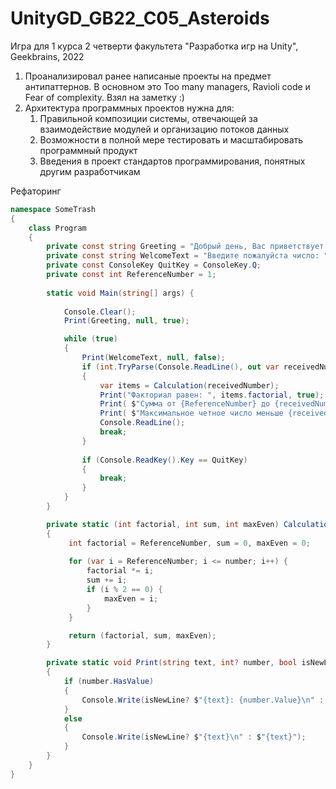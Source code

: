 # UnityGD_GB22_C05_Asteroids
Игра для 1 курса 2 четверти факультета "Разработка игр на Unity", Geekbrains, 2022

1. Проанализировал ранее написаные проекты на предмет антипаттернов. В основном это Too many managers, Ravioli code и Fear of complexity. Взял на заметку :)
2. Архитектура программных проектов нужна для:
    1. Правильной композиции системы, отвечающей за взаимодействие модулей и организацию потоков данных 
    2. Возможности в полной мере тестировать и масштабировать программный продукт 
    3. Введения в проект стандартов программирования, понятных другим разработчикам
    
Рефаторинг 
```csharp
namespace SomeTrash
{
    class Program
    {
        private const string Greeting = "Добрый день, Вас приветствует математическая программа!";
        private const string WelcomeText = "Введите пожалуйста число: ";
        private const ConsoleKey QuitKey = ConsoleKey.Q;
        private const int ReferenceNumber = 1;
        
        static void Main(string[] args) {
            
            Console.Clear();
            Print(Greeting, null, true);

            while (true)
            {
                Print(WelcomeText, null, false);
                if (int.TryParse(Console.ReadLine(), out var receivedNumber))
                {
                    var items = Calculation(receivedNumber);
                    Print("Факториал равен: ", items.factorial, true);
                    Print( $"Сумма от {ReferenceNumber} до {receivedNumber} равна: ", items.sum, true);
                    Print( $"Максимальное четное число меньше {receivedNumber} равно", items.maxEven, true);
                    Console.ReadLine(); 
                    break;
                }
                
                if (Console.ReadKey().Key == QuitKey)
                {
                    break;
                }
            }
        }

        private static (int factorial, int sum, int maxEven) Calculation(int number)
        {
             int factorial = ReferenceNumber, sum = 0, maxEven = 0;
             
             for (var i = ReferenceNumber; i <= number; i++) {
                 factorial *= i; 
                 sum += i; 
                 if (i % 2 == 0) {
                     maxEven = i; 
                 }
             }

             return (factorial, sum, maxEven);
        }

        private static void Print(string text, int? number, bool isNewLine)
        {
            if (number.HasValue)
            {
                Console.Write(isNewLine? $"{text}: {number.Value}\n" : $"{text}: {number.Value}");
            }
            else
            {
                Console.Write(isNewLine? $"{text}\n" : $"{text}");
            }
        }
    }
}
```
